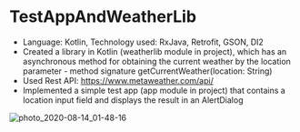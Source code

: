 # TestAppAndWeatherLib
 - Language: Kotlin, Technology used: RxJava, Retrofit, GSON, DI2
 - Created a library in Kotlin (weatherlib module in project), which has an asynchronous method for obtaining the current weather by the location parameter - method signature getCurrentWeather(location: String)
 - Used Rest API: https://www.metaweather.com/api/
 - Implemented a simple test app (app module in project) that contains a location input field and displays the result in an AlertDialog



![photo_2020-08-14_01-48-16](https://user-images.githubusercontent.com/47312133/90190907-ef8aab80-ddd0-11ea-9a0b-446293af981a.png)
